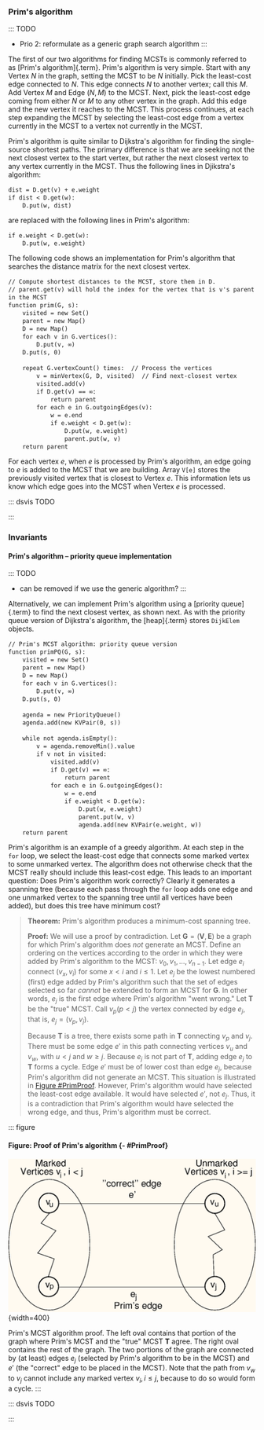 
### Prim's algorithm

::: TODO
- Prio 2: reformulate as a generic graph search algorithm
:::

The first of our two algorithms for finding MCSTs is commonly referred
to as [Prim's algorithm]{.term}. Prim's
algorithm is very simple. Start with any Vertex $N$ in the graph,
setting the MCST to be $N$ initially. Pick the least-cost edge connected
to $N$. This edge connects $N$ to another vertex; call this $M$. Add
Vertex $M$ and Edge $(N, M)$ to the MCST. Next, pick the least-cost edge
coming from either $N$ or $M$ to any other vertex in the graph. Add this
edge and the new vertex it reaches to the MCST. This process continues,
at each step expanding the MCST by selecting the least-cost edge from a
vertex currently in the MCST to a vertex not currently in the MCST.

Prim's algorithm is quite similar to Dijkstra's algorithm for finding
the single-source shortest paths. The primary difference is that we are
seeking not the next closest vertex to the start vertex, but rather the
next closest vertex to any vertex currently in the MCST. Thus the
following lines in Djikstra's algorithm:

    dist = D.get(v) + e.weight
    if dist < D.get(w):
        D.put(w, dist)

are replaced with the following lines in Prim's algorithm:

    if e.weight < D.get(w):
        D.put(w, e.weight)

The following code shows an implementation for Prim's algorithm that
searches the distance matrix for the next closest vertex.

    // Compute shortest distances to the MCST, store them in D.
    // parent.get(v) will hold the index for the vertex that is v's parent in the MCST
    function prim(G, s):
        visited = new Set()
        parent = new Map()
        D = new Map()
        for each v in G.vertices():
            D.put(v, ∞)
        D.put(s, 0)

        repeat G.vertexCount() times:  // Process the vertices
            v = minVertex(G, D, visited)  // Find next-closest vertex
            visited.add(v)
            if D.get(v) == ∞:
                return parent
            for each e in G.outgoingEdges(v):
                w = e.end
                if e.weight < D.get(w):
                    D.put(w, e.weight)
                    parent.put(w, v)
        return parent

For each vertex *e*, when *e* is processed by Prim's algorithm, an edge
going to *e* is added to the MCST that we are building. Array `V[e]`
stores the previously visited vertex that is closest to Vertex *e*.
This information lets us know which edge goes into the
MCST when Vertex *e* is processed.

::: dsvis
TODO

<inlineav id="primCON" src="Graph/primCON.js" name="Prim's Minimum Cost Spanning Tree Algorithm Slideshow" links="Graph/primCON.css"/>
:::


### Invariants


#### Prim's algorithm – priority queue implementation

::: TODO
- can be removed if we use the generic algorithm?
:::

Alternatively, we can implement Prim's algorithm using a
[priority queue]{.term} to find the next closest
vertex, as shown next. As with the priority queue version of Dijkstra's
algorithm, the [heap]{.term} stores `DijkElem`
objects.

    // Prim's MCST algorithm: priority queue version
    function primPQ(G, s):
        visited = new Set()
        parent = new Map()
        D = new Map()
        for each v in G.vertices():
            D.put(v, ∞)
        D.put(s, 0)

        agenda = new PriorityQueue()
        agenda.add(new KVPair(0, s))

        while not agenda.isEmpty():
            v = agenda.removeMin().value
            if v not in visited:
                visited.add(v)
                if D.get(v) == ∞:
                    return parent
                for each e in G.outgoingEdges():
                    w = e.end
                    if e.weight < D.get(w):
                        D.put(w, e.weight)
                        parent.put(w, v)
                        agenda.add(new KVPair(e.weight, w))
        return parent


Prim's algorithm is an example of a greedy algorithm. At each step in
the `for` loop, we select the least-cost edge that connects some marked
vertex to some unmarked vertex. The algorithm does not otherwise check
that the MCST really should include this least-cost edge. This leads to
an important question: Does Prim's algorithm work correctly? Clearly it
generates a spanning tree (because each pass through the `for` loop adds
one edge and one unmarked vertex to the spanning tree until all vertices
have been added), but does this tree have minimum cost?

> **Theorem:** Prim's algorithm produces a minimum-cost spanning tree.
>
> **Proof:** We will use a proof by contradiction. Let
> $\mathbf{G} = (\mathbf{V}, \mathbf{E})$ be a graph for which Prim's
> algorithm does *not* generate an MCST. Define an ordering on the
> vertices according to the order in which they were added by Prim's
> algorithm to the MCST: $v_0, v_1, ..., v_{n-1}$. Let edge $e_i$
> connect $(v_x, v_i)$ for some $x < i$ and $i \leq 1$. Let $e_j$ be the
> lowest numbered (first) edge added by Prim's algorithm such that the
> set of edges selected so far *cannot* be extended to form an MCST for
> $\mathbf{G}$. In other words, $e_j$ is the first edge where Prim's
> algorithm "went wrong." Let $\mathbf{T}$ be the "true" MCST. Call
> $v_p (p<j)$ the vertex connected by edge $e_j$, that is,
> $e_j = (v_p, v_j)$.
>
> Because $\mathbf{T}$ is a tree, there exists some path in $\mathbf{T}$
> connecting $v_p$ and $v_j$. There must be some edge $e'$ in this path
> connecting vertices $v_u$ and $v_w$, with $u < j$ and $w \geq j$.
> Because $e_j$ is not part of $\mathbf{T}$, adding edge $e_j$ to
> $\mathbf{T}$ forms a cycle. Edge $e'$ must be of lower cost than edge
> $e_j$, because Prim's algorithm did not generate an MCST. This
> situation is illustrated in
> [Figure #PrimProof](#PrimProof). However, Prim's
> algorithm would have selected the least-cost edge available. It would
> have selected $e'$, not $e_j$. Thus, it is a contradiction that
> Prim's algorithm would have selected the wrong edge, and thus,
> Prim's algorithm must be correct.

::: figure
#### Figure: Proof of Prim's algorithm {- #PrimProof}

![Prim's MCST algorithm proof](images/PrimMST.png){width=400}

Prim's MCST algorithm proof. The left oval contains that portion of the
graph where Prim's MCST and the "true" MCST $\mathbf{T}$ agree. The
right oval contains the rest of the graph. The two portions of the graph
are connected by (at least) edges $e_j$ (selected by Prim's algorithm
to be in the MCST) and $e'$ (the "correct" edge to be placed in the
MCST). Note that the path from $v_w$ to $v_j$ cannot include any marked
vertex $v_i, i \leq j$, because to do so would form a cycle.
:::


::: dsvis
TODO

<avembed id="PrimPE" src="Graph/PrimPE.html" type="pe" name="Prim's Algorithm Proficiency Exercise"/>
:::
